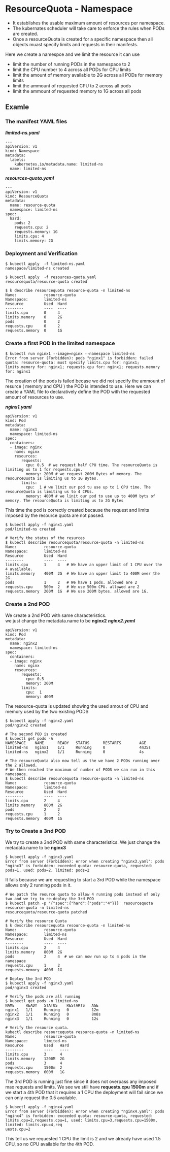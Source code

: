 # ResourceQuota - Namespace

* It establishes the usable maximum amount of resources per namespace.  
* The kubernates scheduler will take care to enforce the rules when PODs are created.
* Once a resourceQuota is created for a specific namespace then all objects muast specify limits and requests in their manifests.

Here we create a namespce and we limit the resource it can use
* limit the number of running PODs in the namespace to 2
* limit the CPU number to 4 across all PODs for CPU limits
* limit the amount of memory available to 2G across all PODs for memory limits
* limit the ammount of requested CPU to 2  across all pods 
* limit the ammount of requested memory to 1G across all pods

## Examle

### The manifest YAML files

***limited-ns.yaml***
```
---
apiVersion: v1
kind: Namespace
metadata:
  labels:
    kubernetes.io/metadata.name: limited-ns
  name: limited-ns
```
***resources-quota.yaml***
```
---
apiVersion: v1
kind: ResourceQuota
metadata:
  name: resource-quota
  namespace: limited-ns
spec:
  hard:
    pods: 2
    requests.cpu: 2
    requests.memory: 1G
    limits.cpu: 4 
    limits.memory: 2G
```

### Deployment and Verification
```
$ kubectl apply  -f limited-ns.yaml
namespace/limited-ns created

$ kubectl apply  -f resources-quota.yaml
resourcequota/resource-quota created

$ k describe resourcequota resource-quota -n limited-ns
Name:            resource-quota
Namespace:       limited-ns
Resource         Used  Hard
--------         ----  ----
limits.cpu       0     4
limits.memory    0     2G
pods             0     2
requests.cpu     0     2
requests.memory  0     1G
```

### Create a first POD in the limited namespace
```
$ kubectl run nginx1 --image=nginx --namespace limited-ns
Error from server (Forbidden): pods "nginx1" is forbidden: failed quota: resource-quota: must specify limits.cpu for: nginx1; limits.memory for: nginx1; requests.cpu for: nginx1; requests.memory for: nginx1
```
The creation of the pods is failed becase we did not specify the ammount of resurce ( memory and CPU ) the POD is intended to use.
Here we can create a YAML file to declaratively define the POD with the requested amount of resources to use.

***nginx1.yaml***
```
apiVersion: v1
kind: Pod
metadata:
  name: nginx1
  namespace: limited-ns
spec:
  containers:
  - image: nginx
    name: nginx
    resources:
       requests:
         cpu: 0.5  # we request half CPU time. The resourceQuota is limiting us to 1 for requests.cpu.
         memory: 200M # we request 200M Bytes of memory. The resourceQuota is limiting us to 1G Bytes. 
       limits:
         cpu:  1 # we limit our pod tu use up to 1 CPU time. The resourceQuota is limiting us to 4 CPUs.
         memory: 400M # we linit our pod to use up to 400M byts of memory. The resourceQuota is limiting us to 2G Bytes
```

This time the pod is correctly created because the request and limits imposed by the resource quota are not passed.

```
$ kubectl apply -f nginx1.yaml
pod/limited-ns created

# Verify the status of the resurces
$ kubectl describe resourcequota/resource-quota -n limited-ns
Name:            resource-quota
Namespace:       limited-ns
Resource         Used  Hard
--------         ----  ----
limits.cpu       1     4   # We have an upper limit of 1 CPU over the 4 available.
limits.memory    400M  2G  # We have an upper limit to 400M over the 2G.
pods             1     2   # We have 1 pods. allowed are 2
requests.cpu     500m  2   # We use 500m CPU. allowed are 2
requests.memory  200M  1G  # We use 200M bytes. allowed are 1G.

```

### Create a 2nd POD 
We create a 2nd POD with same characteristics.  
we just change the metadata.name to be **nginx2**
***nginx2.yaml***
```
apiVersion: v1
kind: Pod
metadata:
  name: nginx2
  namespace: limited-ns
spec:
  containers:
  - image: nginx
    name: nginx
    resources:
       requests:
         cpu: 0.5
         memory: 200M
       limits:
         cpu:  1
         memory: 400M
```

The resource-quota is updated showing the used amout of CPU and memory used by the two existing PODS
```
$ kubectl apply -f nginx2.yaml
pod/nginx2 created

# The second POD is created 
$ kubectl get pods -A
NAMESPACE    NAME      READY   STATUS      RESTARTS        AGE
limited-ns   nginx1    1/1     Running     0               4m35s
limited-ns   nginx2    1/1     Running     0               4s

# The resourceQuota also now tell us the we have 2 PODs running over the 2 allowed.
# We then reached the maximum of number of PODS we can run in this namespace.
$ kubectl describe resourcequota resource-quota -n limited-ns
Name:            resource-quota
Namespace:       limited-ns
Resource         Used  Hard
--------         ----  ----
limits.cpu       2     4
limits.memory    800M  2G
pods             2     2
requests.cpu     1     2
requests.memory  400M  1G
```

### Try to Create a 3nd POD 
We try to create a 3nd POD with same characteristics. 
We just change the metadata.name to be **nginx3**
```
$ kubectl apply -f nginx3.yaml
Error from server (Forbidden): error when creating "nginx3.yaml": pods "nginx3" is forbidden: exceeded quota: resource-quota, requested: pods=1, used: pods=2, limited: pods=2
```
It fails because we are requesting to start a 3rd POD while the namespace allows only 2 running pods in it.  

```
# We patch the reource quota to allow 4 running pods instead of only two and we try to re-deploy the 3rd POD
$ kubectl patch -p '{"spec":{"hard":{"pods":"4"}}}' resourcequota resource-quota -n limited-ns
resourcequota/resource-quota patched

# Verify the resource Quota
$ k describe resourcequota resource-quota -n limited-ns
Name:            resource-quota
Namespace:       limited-ns
Resource         Used  Hard
--------         ----  ----
limits.cpu       2     4
limits.memory    800M  2G
pods             2     4  # we can now run up to 4 pods in the namespace
requests.cpu     1     2
requests.memory  400M  1G

# Deploy the 3rd POD
$ kubectl apply -f nginx3.yaml
pod/nginx3 created

# Verify the pods are all running
$ kubectl get pods -n limited-ns
NAME     READY   STATUS    RESTARTS   AGE
nginx1   1/1     Running   0          12m
nginx2   1/1     Running   0          8m8s
nginx3   1/1     Running   0          12s

# Verify the resource quota.
kubectl describe resourcequota resource-quota -n limited-ns
Name:            resource-quota
Namespace:       limited-ns
Resource         Used   Hard
--------         ----   ----
limits.cpu       3      4
limits.memory    1200M  2G
pods             3      4
requests.cpu     1500m  2
requests.memory  600M   1G

```
The 3rd POD is running just fine since it does not overpass any imposed max requests and limits.
We see we still have **requests.cpu 1500m** and if we start a 4th POD that it requires a 1 CPU the deployment will fail since we can only request the 0.5 available.

```
$ kubectl apply -f nginx4.yaml
Error from server (Forbidden): error when creating "nginx4.yaml": pods "nginx4" is forbidden: exceeded quota: resource-quota, requested: limits.cpu=2,requests.cpu=1, used: limits.cpu=3,requests.cpu=1500m, limited: limits.cpu=4,req
uests.cpu=2
```
This tell us we requested 1 CPU the limit is 2 and we already have used 1.5 CPU, so no CPU available for the 4th POD.


